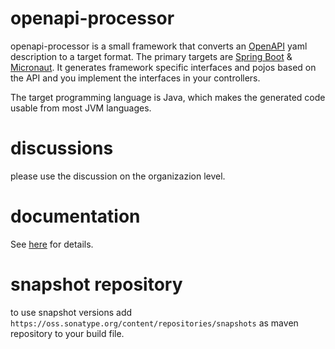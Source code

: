 <!--
[![][badge-ci]][workflow-ci]
[![][sonar-coverage]][sonar]
[![][badge-central]][oap-central]
-->

<!--
![openapi-processor-spring logo](images/openapi-processor-spring@1280x200.png)
-->

# openapi-processor

openapi-processor is a small framework that converts an [OpenAPI][openapi] yaml description to a target format. The primary targets are [Spring Boot][springboot] & [Micronaut][micronaut]. It generates framework specific interfaces and pojos based on the API and you implement the interfaces in your controllers.

The target programming language is Java, which makes the generated code usable from most JVM languages.


# discussions

please use the discussion on the organizazion level.

# documentation

See [here][oap-docs] for details.

# snapshot repository

to use snapshot versions add `https://oss.sonatype.org/content/repositories/snapshots` as maven repository to your build file.


[oap-central]: https://search.maven.org/search?q=io.openapiprocessor
[badge-central]: https://img.shields.io/maven-central/v/io.openapiprocessor/openapi-processor-spring?label=Maven%20Central
[badge-license]: https://img.shields.io/badge/License-Apache%202.0-blue.svg?labelColor=313A42
[badge-ci]: https://github.com/openapi-processor/openapi-processor-spring/workflows/build/badge.svg
[oap-license]: https://github.com/openapi-processor/openapi-processor-spring/blob/master/LICENSE
[workflow-ci]: https://github.com/openapi-processor/openapi-processor-spring/actions?query=workflow%3Abuild
[sonar-coverage]: https://sonarcloud.io/api/project_badges/measure?project=openapi-processor_openapi-processor-spring&metric=coverage
[sonar]: https://sonarcloud.io/dashboard?id=openapi-processor_openapi-processor-spring
[oap-docs]: https://docs.openapiprocessor.io
[openapi]: https://www.openapis.org/
[springboot]: https://spring.io/projects/spring-boot
[micronaut]: https://micronaut.io


<!--

**Here are some ideas to get you started:**

🙋‍♀️ A short introduction - what is your organization all about?
🌈 Contribution guidelines - how can the community get involved?
👩‍💻 Useful resources - where can the community find your docs? Is there anything else the community should know?
🍿 Fun facts - what does your team eat for breakfast?
🧙 Remember, you can do mighty things with the power of [Markdown](https://docs.github.com/github/writing-on-github/getting-started-with-writing-and-formatting-on-github/basic-writing-and-formatting-syntax)
-->
